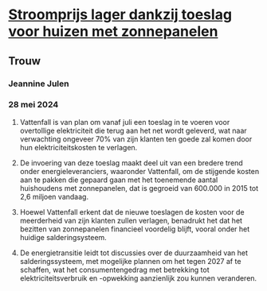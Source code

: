 # [Stroomprijs lager dankzij toeslag voor huizen met zonnepanelen](https://advance.lexis.com/api/document?collection=news&id=urn:contentItem:6C47-GSP1-DYRY-X0P8-00000-00&context=1519360)
## Trouw
### Jeannine Julen
### 28 mei 2024

1. Vattenfall is van plan om vanaf juli een toeslag in te voeren voor overtollige elektriciteit die terug aan het net wordt geleverd, wat naar verwachting ongeveer 70% van zijn klanten ten goede zal komen door hun elektriciteitskosten te verlagen.

2. De invoering van deze toeslag maakt deel uit van een bredere trend onder energieleveranciers, waaronder Vattenfall, om de stijgende kosten aan te pakken die gepaard gaan met het toenemende aantal huishoudens met zonnepanelen, dat is gegroeid van 600.000 in 2015 tot 2,6 miljoen vandaag.

3. Hoewel Vattenfall erkent dat de nieuwe toeslagen de kosten voor de meerderheid van zijn klanten zullen verlagen, benadrukt het dat het bezitten van zonnepanelen financieel voordelig blijft, vooral onder het huidige salderingsysteem.

4. De energietransitie leidt tot discussies over de duurzaamheid van het salderingssysteem, met mogelijke plannen om het tegen 2027 af te schaffen, wat het consumentengedrag met betrekking tot elektriciteitsverbruik en -opwekking aanzienlijk zou kunnen veranderen.